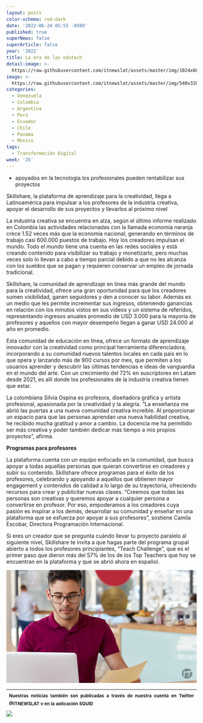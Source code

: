 ```yaml
---
layout: posts
color-schema: red-dark
date: '2022-06-24 05:55 -0500'
published: true
superNews: false
superArticle: false
year: '2022'
title: La era de las edutech
detail-image: >-
  https://raw.githubusercontent.com/itnewslat/assets/master/img/1024x680/joven-trabajando-g.jpg
image: >-
  https://raw.githubusercontent.com/itnewslat/assets/master/img/540x320/joven-trabajando-p.jpg
categories:
  - Venezuela
  - Colombia
  - Argentina
  - Perú
  - Ecuador
  - Chile
  - Panama
  - Mexico
tags:
  - Transformación Digital
week: '25'
---
```

- apoyados en la tecnología los profesionales pueden rentabilizar sus proyectos

 Skillshare, la plataforma de aprendizaje para la creatividad, llega a Latinoamérica para impulsar a los profesores de la industria creativa, apoyar el desarrollo de sus proyectos y llevarlos al próximo nivel

La industria creativa se encuentra en alza, según el último informe realizado en Colombia las actividades relacionadas con la llamada economía naranja crece 1.52 veces más que la economía nacional, generando en términos de trabajo casi 600.000 puestos de trabajo. Hoy los creadores impulsan el mundo. Todo el mundo tiene una cuenta en las redes sociales y está creando contenido para visibilizar su trabajo y monetizarlo, pero muchas veces solo lo llevan a cabo a tiempo parcial debido a que no les alcanza con los sueldos que se pagan y requieren conservar un empleo de jornada tradicional.

Skillshare, la comunidad de aprendizaje en línea más grande del mundo para la creatividad, ofrece una gran oportunidad para que los creadores sumen visibilidad, ganen seguidores y den a conocer su labor. Además es un medio que les permite incrementar sus ingresos, obteniendo ganancias en relación con los minutos vistos en sus videos y un sistema de referidos, representando ingresos anuales promedio de USD 3.000 para la mayoría de profesores y aquellos con mayor desempeño llegan a ganar USD 24.000 al año en promedio. 

Esta comunidad de educación en línea, ofrece un formato de aprendizaje innovador con la creatividad como principal herramienta diferenciadora, incorporando a su comunidad nuevos talentos locales en cada país en lo que opera y lanzando más de 900 cursos por mes, que permiten a los usuarios aprender y descubrir las últimas tendencias e ideas de vanguardia en el mundo del arte. Con un crecimiento del 72% en suscriptores en Latam desde 2021, es allí donde los profesionales de la industria creativa tienen que estar.

La colombiana Silvia Ospina es profesora, diseñadora gráfica y artista profesional, apasionada por la creatividad y la alegría. “La enseñanza me abrió las puertas a una nueva comunidad creativa increíble. Al proporcionar un espacio para que las personas aprendan una nueva habilidad creativa, he recibido mucha gratitud y amor a cambio. La docencia me ha permitido ser más creativa y poder también dedicar más tiempo a mis propios proyectos”, afirma.

**Programas para profesores**

La plataforma cuenta con un equipo enfocado en la comunidad, que busca apoyar a todas aquellas personas que quieran convertirse en creadores y subir su contenido. Skillshare ofrece programas para el éxito de los profesores, celebrando y apoyando a aquellos que obtienen mayor engagement y contenidos de calidad a lo largo de su trayectoria, ofreciendo recursos para crear y publicitar nuevas clases. “Creemos que todas las personas son creativas y queremos apoyar a cualquier persona a convertirse en profesor. Por eso, empoderamos a los creadores cuya pasión es inspirar a los demás, desarrollar su comunidad y enseñar en una plataforma que se esfuerza por apoyar a sus profesores”, sostiene Camila Escobar, Directora Programación Internacional.

Si eres un creador que se pregunta cuándo llevar tu proyecto paralelo al siguiente nivel, Skillshare te invita a que hagas parte del programa grupal abierto a todos los profesores principiantes, “Teach Challenge”, que es el primer paso que dieron más del 57% de los de los Top Teachers que hoy se encuentran en la plataforma y que se abrió ahora en español. 

![](https://raw.githubusercontent.com/itnewslat/assets/master/img/540x320/joven-trabajando-p.jpg)

<table style="height: 42px;" width="569">
<tbody>
<tr>
<td style="text-align: justify;"><sub><strong>Nuestras noticias también son publicadas a través de nuestra cuenta en Twitter <a href="https://twitter.com/itnewslat?lang=es">@ITNEWSLAT</a> y en la aplicación <a href="https://squidapp.co/en/">SQUID</a></strong></sub></td>
</tr>
</tbody>
</table>

<img src="https://tracker.metricool.com/c3po.jpg?hash=56f88a41e39ab42c063cc51676587a04"/>